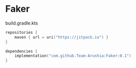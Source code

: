 # Faker

build.gradle.kts
```kotlin
repositories {
    maven { url = uri("https://jitpack.io") }
}

dependencies {
    implementation("com.github.Team-Arushia:Faker:0.1")
}
```